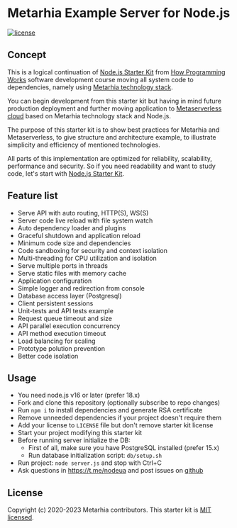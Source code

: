 # Metarhia Example Server for Node.js

[![license](https://img.shields.io/badge/license-MIT-blue.svg)](https://github.com/metarhia/Example/blob/master/LICENSE)

## Concept

This is a logical continuation of
[Node.js Starter Kit](https://github.com/HowProgrammingWorks/NodejsStarterKit)
from [How Programming Works](https://github.com/HowProgrammingWorks) software
development course moving all system code to dependencies, namely using
[Metarhia technology stack](https://github.com/metarhia).

You can begin development from this starter kit but having in mind future
production deployment and further moving application to
[Metaserverless cloud](https://github.com/Metaserverless) based on Metarhia
technology stack and Node.js.

The purpose of this starter kit is to show best practices for Metarhia and
Metaserverless, to give structure and architecture example, to illustrate
simplicity and efficiency of mentioned technologies.

All parts of this implementation are optimized for reliability, scalability,
performance and security. So if you need readability and want to study code,
let's start with
[Node.js Starter Kit](https://github.com/HowProgrammingWorks/NodejsStarterKit).

## Feature list

- Serve API with auto routing, HTTP(S), WS(S)
- Server code live reload with file system watch
- Auto dependency loader and plugins
- Graceful shutdown and application reload
- Minimum code size and dependencies
- Code sandboxing for security and context isolation
- Multi-threading for CPU utilization and isolation
- Serve multiple ports in threads
- Serve static files with memory cache
- Application configuration
- Simple logger and redirection from console
- Database access layer (Postgresql)
- Client persistent sessions
- Unit-tests and API tests example
- Request queue timeout and size
- API parallel execution concurrency
- API method execution timeout
- Load balancing for scaling
- Prototype polution prevention
- Better code isolation

## Usage

- You need node.js v16 or later (prefer 18.x)
- Fork and clone this repository (optionally subscribe to repo changes)
- Run `npm i` to install dependencies and generate RSA certificate
- Remove unneeded dependencies if your project doesn't require them
- Add your license to `LICENSE` file but don't remove starter kit license
- Start your project modifying this starter kit
- Before running server initialize the DB:
  - First of all, make sure you have PostgreSQL installed (prefer 15.x)
  - Run database initialization script: `db/setup.sh`
- Run project: `node server.js` and stop with Ctrl+C
- Ask questions in https://t.me/nodeua and post issues on
  [github](https://github.com/HowProgrammingWorks/NodejsStarterKit/issues)

## License

Copyright (c) 2020-2023 Metarhia contributors.
This starter kit is [MIT licensed](./LICENSE).
